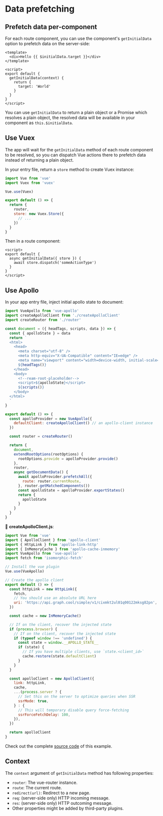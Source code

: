 # Data prefetching

## Prefetch data per-component

For each route component, you can use the component's `getInitialData` option to prefetch data on the server-side:

```vue
<template>
  <div>Hello {{ $initialData.target }}</div>
</template>

<script>
export default {
  getInitialData(context) {
    return {
      target: 'World'
    }
  }
}
</script>
```

You can use `getInitialData` to return a plain object or a Promise which resolves a plain object, the resolved data will be available in your component as `this.$initialData`.

## Use Vuex

The app will wait for the `getInitialData` method of each route component to be resolved, so you can dispatch Vue actions there to prefetch data instead of returning a plain object.

In your entry file, return a `store` method to create Vuex instance:

```js
import Vue from 'vue'
import Vuex from 'vuex'

Vue.use(Vuex)

export default () => {
  return {
    router,
    store: new Vuex.Store({
      // ...
    })
  }
}
```

Then in a route component:

```vue
<script>
export default {
  async getInitialData({ store }) {
    await store.dispatch('someActionType')
  }
}
</script>
```

## Use Apollo

In your app entry file, inject initial apollo state to document:

```js
import VueApollo from 'vue-apollo'
import createApolloClient from './createApolloClient'
import createRouter from './router'

const document = ({ headTags, scripts, data }) => {
  const { apolloState } = data
  return `
  <html>
    <head>
      <meta charset="utf-8" />
      <meta http-equiv="X-UA-Compatible" content="IE=edge" />
      <meta name="viewport" content="width=device-width, initial-scale=1, maximum-scale=1, user-scalable=no, minimal-ui" />
      ${headTags()}
    </head>
    <body>
      <!--ream-root-placeholder-->
      <script>${apolloState}</script>
      ${scripts()}
    </body>
  </html>
  `
}

export default () => {
  const apolloProvider = new VueApollo({
    defaultClient: createApolloClient() // an apollo-client instance
  })

  const router = createRouter()

  return {
    document,
    extendRootOptions(rootOptions) {
      rootOptions.provide = apolloProvider.provide()
    },
    router,
    async getDocumentData() {
      await apolloProvider.prefetchAll({
        route: router.currentRoute,
      }, router.getMatchedComponents())
      const apolloState = apolloProvider.exportStates()
      return {
        apolloState
      }
    }
  }
}

```

📝 __createApolloClient.js__:

```js
import Vue from 'vue'
import { ApolloClient } from 'apollo-client'
import { HttpLink } from 'apollo-link-http'
import { InMemoryCache } from 'apollo-cache-inmemory'
import VueApollo from 'vue-apollo'
import fetch from 'isomorphic-fetch'

// Install the vue plugin
Vue.use(VueApollo)

// Create the apollo client
export default () => {
  const httpLink = new HttpLink({
    fetch,
    // You should use an absolute URL here
    uri: 'https://api.graph.cool/simple/v1/cixmkt2ul01q00122mksg82pn',
  })

  const cache = new InMemoryCache()

  // If on the client, recover the injected state
  if (process.browser) {
    // If on the client, recover the injected state
    if (typeof window !== 'undefined') {
      const state = window.__APOLLO_STATE__
      if (state) {
        // If you have multiple clients, use `state.<client_id>`
        cache.restore(state.defaultClient)
      }
    }
  }

  const apolloClient = new ApolloClient({
    link: httpLink,
    cache,
    ...(process.server ? {
      // Set this on the server to optimize queries when SSR
      ssrMode: true,
    } : {
      // This will temporary disable query force-fetching
      ssrForceFetchDelay: 100,
    }),
  })

  return apolloClient
}
```

Check out the complete [source code](https://github.com/ream/ream/tree/master/examples/with-apollo) of this example.

## Context

The `context` argument of `getInitialData` method has following properties:

- `router`: The vue-router instance.
- `route`: The current route.
- `redirect(url)`: Redirect to a new page.
- `req`: (server-side only) HTTP incoming message.
- `res`: (server-side only) HTTP outcoming message.
- Other properties might be added by third-party plugins.